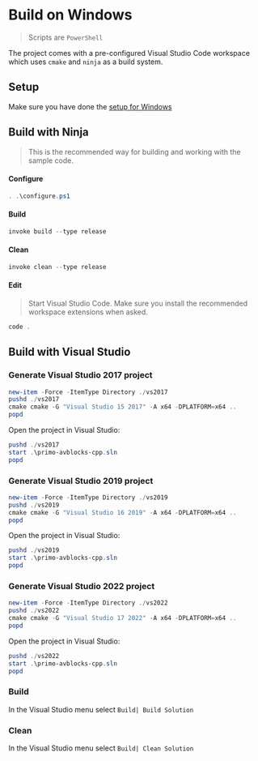 # Build on Windows

> Scripts are `PowerShell`

The project comes with a pre-configured Visual Studio Code workspace which uses `cmake` and `ninja` as a build system. 

## Setup

Make sure you have done the [setup for Windows](./setup-windows.md) 

## Build with Ninja

> This is the recommended way for building and working with the sample code.

#### Configure

```powershell
. .\configure.ps1
```

#### Build

```powershell
invoke build --type release
```

#### Clean

```powershell
invoke clean --type release
```

#### Edit

> Start Visual Studio Code. Make sure you install the recommended workspace extensions when asked.

```powershell
code .
```

## Build with Visual Studio

### Generate Visual Studio 2017 project

```powershell
new-item -Force -ItemType Directory ./vs2017
pushd ./vs2017
cmake cmake -G "Visual Studio 15 2017" -A x64 -DPLATFORM=x64 ..
popd  
```

Open the project in Visual Studio:

```powershell
pushd ./vs2017 
start .\primo-avblocks-cpp.sln
popd
```

### Generate Visual Studio 2019 project

```powershell
new-item -Force -ItemType Directory ./vs2019
pushd ./vs2019
cmake cmake -G "Visual Studio 16 2019" -A x64 -DPLATFORM=x64 ..
popd  
```

Open the project in Visual Studio:

```powershell
pushd ./vs2019 
start .\primo-avblocks-cpp.sln
popd
```

### Generate Visual Studio 2022 project

```powershell
new-item -Force -ItemType Directory ./vs2022
pushd ./vs2022
cmake cmake -G "Visual Studio 17 2022" -A x64 -DPLATFORM=x64 ..
popd  
```

Open the project in Visual Studio:

```powershell
pushd ./vs2022 
start .\primo-avblocks-cpp.sln
popd
```

### Build

In the Visual Studio menu select `Build| Build Solution`

### Clean

In the Visual Studio menu select `Build| Clean Solution` 
